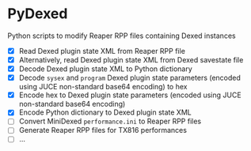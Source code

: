 # PyDexed

Python scripts to modify Reaper RPP files containing Dexed instances

- [x] Read Dexed plugin state XML from Reaper RPP file
- [x] Alternatively, read Dexed plugin state XML from Dexed savestate file
- [x] Decode Dexed plugin state XML to Python dictionary
- [x] Decode `sysex` and `program` Dexed plugin state parameters (encoded using JUCE non-standard base64 encoding) to hex
- [x] Encode hex to Dexed plugin state parameters (encoded using JUCE non-standard base64 encoding)
- [x] Encode Python dictionary to Dexed plugin state XML
- [ ] Convert MiniDexed `performance.ini` to Reaper RPP files
- [ ] Generate Reaper RPP files for TX816 performances
- [ ] ...
